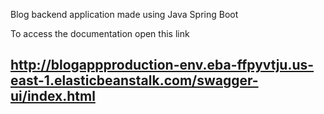 Blog backend application made using Java Spring Boot

To access the documentation open this link

## http://blogappproduction-env.eba-ffpyvtju.us-east-1.elasticbeanstalk.com/swagger-ui/index.html
